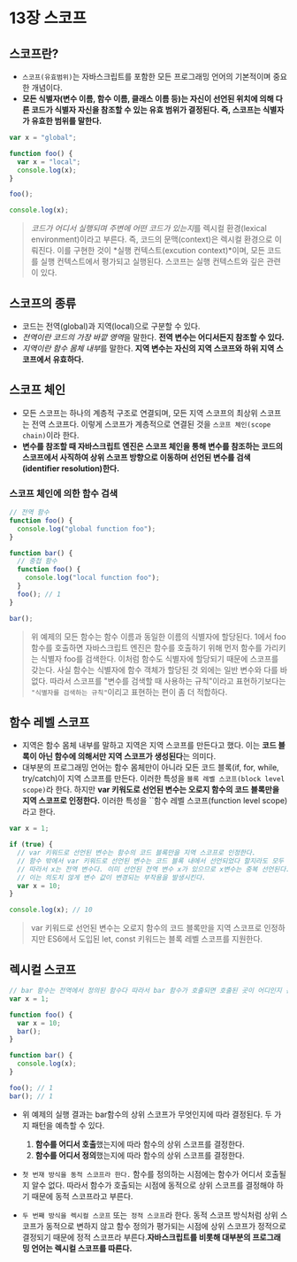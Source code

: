# 13장 스코프

## 스코프란?

- `스코프(유효범위)`는 자바스크립트를 포함한 모든 프로그래밍 언어의 기본적이며 중요한 개념이다.
- **모든 식별자(변수 이름, 함수 이름, 클래스 이름 등)는 자신이 선언된 위치에 의해 다른 코드가 식별자 자신을 참조할 수 있는 유효 범위가 결정된다. 즉, 스코프는 식별자가 유효한 범위를 말한다.**

```js
var x = "global";

function foo() {
  var x = "local";
  console.log(x);
}

foo();

console.log(x);
```

> *코드가 어디서 실행되며 주변에 어떤 코드가 있는지*를 렉시컬 환경(lexical environment)이라고 부른다. 즉, 코드의 문맥(context)은 렉시컬 환경으로 이뤄진다. 이를 구현한 것이 *실행 컨텍스트(excution context)*이며, 모든 코드를 실행 컨텍스트에서 평가되고 실행된다. 스코프는 실행 컨텍스트와 깊은 관련이 있다.

## 스코프의 종류

- 코드는 전역(global)과 지역(local)으로 구분할 수 있다.
- *전역이란 코드의 가장 바깥 영역*을 말한다. **전역 변수는 어디서든지 참조할 수 있다.**
- *지역이란 함수 몸체 내부*를 말한다. **지역 변수는 자신의 지역 스코프와 하위 지역 스코프에서 유효하다.**

## 스코프 체인

- 모든 스코프는 하나의 계층적 구조로 연결되며, 모든 지역 스코프의 최상위 스코프는 전역 스코프다. 이렇게 스코프가 계층적으로 연결된 것을 `스코프 체인(scope chain)`이라 한다.
- **변수를 참조할 때 자바스크립트 엔진은 스코프 체인을 통해 변수를 참조하는 코드의 스코프에서 사직하여 상위 스코프 방향으로 이동하며 선언된 변수를 검색(identifier resolution)한다.**

### 스코프 체인에 의한 함수 검색

```js
// 전역 함수
function foo() {
  console.log("global function foo");
}

function bar() {
  // 중첩 함수
  function foo() {
    console.log("local function foo");
  }
  foo(); // 1
}

bar();
```

> 위 예제의 모든 함수는 함수 이름과 동일한 이름의 식별자에 할당된다. 1에서 foo함수를 호출하면 자바스크립트 엔진은 함수를 호출하기 위해 먼저 함수를 가리키는 식별자 foo를 검색한다. 이처럼 함수도 식별자에 할당되기 때문에 스코프를 갖는다. 사실 함수는 식별자에 함수 객체가 할당된 것 외에는 일반 변수와 다를 바 없다. 따라서 스코프를 "변수를 검색할 때 사용하는 규칙"이라고 표현하기보다는 `"식별자를 검색하는 규칙"`이리고 표현하는 편이 좀 더 적합하다.

## 함수 레벨 스코프

- 지역은 함수 몸체 내부를 말하고 지역은 지역 스코프를 만든다고 했다. 이는 **코드 블록이 아닌 함수에 의해서만 지역 스코프가 생성된다**는 의미다.
- 대부분의 프로그래밍 언어는 함수 몸체만이 아니라 모든 코드 블록(if, for, while, try/catch)이 지역 스코프를 만든다. 이러한 특성을 `블록 레벨 스코프(block level scope)`라 한다. 하지만 **var 키워도로 선언된 변수는 오로지 함수의 코드 블록만을 지역 스코프로 인정한다.** 이러한 특성을 ``함수 레벨 스코프(function level scope)라고 한다.

```js
var x = 1;

if (true) {
  // var 키워드로 선언된 변수는 함수의 코드 블록만을 지역 스코프로 인정한다.
  // 함수 밖에서 var 키워드로 선언된 변수는 코드 블록 내에서 선언되었다 할지라도 모두 전역 번수다.
  // 따라서 x는 전역 변수다. 이미 선언된 전역 변수 x가 있으므로 x변수는 중복 선언된다.
  // 이는 의도치 않게 변수 값이 변경되는 부작용을 발생시킨다.
  var x = 10;
}

console.log(x); // 10
```

> var 키워드로 선언된 변수는 오로지 함수의 코드 블록만을 지역 스코프로 인정하지만 ES6에서 도입된 let, const 키워드는 블록 레벨 스코프를 지원한다.

## 렉시컬 스코프

```js
// bar 함수는 전역에서 정의된 함수다 따라서 bar 함수가 호출되면 호출된 곳이 어디인지 관계없이 언제나 자신이 기억하고 있는 전역 스코프를 상위 스코프로 사용한다. 따라서 전역 변수 x의 값 1을 두번 출력한다.
var x = 1;

function foo() {
  var x = 10;
  bar();
}

function bar() {
  console.log(x);
}

foo(); // 1
bar(); // 1
```

- 위 예제의 실행 결과는 bar함수의 상위 스코프가 무엇인지에 따라 결정된다. 두 가지 패턴을 예측할 수 있다.

  1. **함수를 어디서 호출**했는지에 따라 함수의 상위 스코프를 결정한다.
  2. **함수를 어디서 정의**했는지에 따라 함수의 상위 스코프를 결정한다.

- `첫 번재 방식을 동적 스코프라 한다.` 함수를 정의하는 시점에는 함수가 어디서 호출될지 알수 없다. 따라서 함수가 호출되는 시점에 동적으로 상위 스코프를 결정해야 하기 때문에 동적 스코프라고 부른다.
- `두 번째 방식을 렉시컬 스코프` 또는` 정적 스코프`라 한다. 동적 스코프 방식처럼 상위 스코프가 동적으로 변하지 않고 함수 정의가 평가되는 시점에 상위 스코프가 정적으로 결정되기 때문에 정적 스코프라 부른다.**자바스크립트를 비롯해 대부분의 프로그래밍 언어는 렉시컬 스코프를 따른다.**

